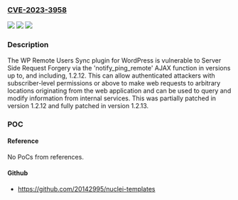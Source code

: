 ### [CVE-2023-3958](https://cve.mitre.org/cgi-bin/cvename.cgi?name=CVE-2023-3958)
![](https://img.shields.io/static/v1?label=Product&message=WP%20Remote%20Users%20Sync&color=blue)
![](https://img.shields.io/static/v1?label=Version&message=*%3C%3D%201.2.12%20&color=brighgreen)
![](https://img.shields.io/static/v1?label=Vulnerability&message=CWE-918%20Server-Side%20Request%20Forgery%20(SSRF)&color=brighgreen)

### Description

The WP Remote Users Sync plugin for WordPress is vulnerable to Server Side Request Forgery via the 'notify_ping_remote' AJAX function in versions up to, and including, 1.2.12. This can allow authenticated attackers with subscriber-level permissions or above to make web requests to arbitrary locations originating from the web application and can be used to query and modify information from internal services. This was partially patched in version 1.2.12 and fully patched in version 1.2.13.

### POC

#### Reference
No PoCs from references.

#### Github
- https://github.com/20142995/nuclei-templates

